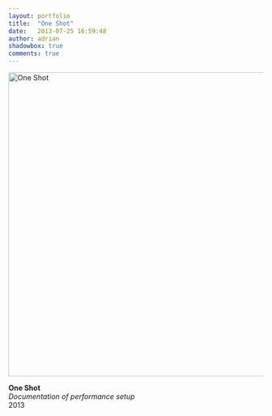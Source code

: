 ```yaml
---
layout: portfolio
title:  "One Shot"
date:   2013-07-25 16:59:48
author: adrian
shadowbox: true
comments: true
---
```


<a href="{{site.url}}/img/home/one-shot-doc.jpg" rel="shadowbox" title="One Shot">
<img src="{{site.url}}/img/home/one-shot-doc-pre.jpg" height="600px" width="600px" alt="One Shot"></a>

**One Shot** <br />
*Documentation of performance setup* <br />
2013
